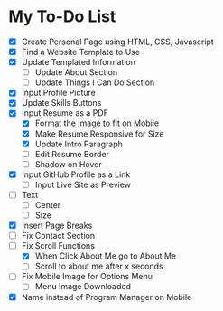 # My To-Do List

- [x] Create Personal Page using HTML, CSS, Javascript
- [x] Find a Website Template to Use
- [x] Update Templated Information
  - [ ] Update About Section
  - [ ] Update Things I Can Do Section
- [x] Input Profile Picture
- [x] Update Skills Buttons
- [x] Input Resume as a PDF
  - [x] Format the Image to fit on Mobile
  - [x] Make Resume Responsive for Size
  - [x] Update Intro Paragraph
  - [ ] Edit Resume Border
  - [ ] Shadow on Hover
- [x] Input GitHub Profile as a Link
  - [ ] Input Live Site as Preview
- [ ] Text
  - [ ] Center
  - [ ] Size
- [x] Insert Page Breaks
- [ ] Fix Contact Section
- [ ] Fix Scroll Functions
  - [x] When Click About Me go to About Me
  - [ ] Scroll to about me after x seconds
- [ ] Fix Mobile Image for Options Menu 
  - [ ] Menu Image Downloaded
- [x] Name instead of Program Manager on Mobile
